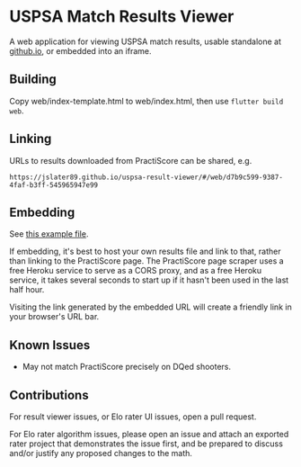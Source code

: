 # USPSA Match Results Viewer

A web application for viewing USPSA match results, usable standalone at
[github.io](https://jslater89.github.io/uspsa-result-viewer), or embedded
into an iframe.

## Building

Copy web/index-template.html to web/index.html, then use `flutter build web`.

## Linking

URLs to results downloaded from PractiScore can be shared, e.g.

`https://jslater89.github.io/uspsa-result-viewer/#/web/d7b9c599-9387-4faf-b3ff-545965947e99`

## Embedding

See [this example file](https://github.com/jslater89/uspsa-result-viewer/blob/master/embedded-index.html).

If embedding, it's best to host your own results file and link to that, rather
than linking to the PractiScore page. The PractiScore page scraper uses a free
Heroku service to serve as a CORS proxy, and as a free Heroku service, it takes
several seconds to start up if it hasn't been used in the last half hour.

Visiting the link generated by the embedded URL will create a friendly link in
your browser's URL bar.  

## Known Issues

* May not match PractiScore precisely on DQed shooters.

## Contributions

For result viewer issues, or Elo rater UI issues, open a pull request.

For Elo rater algorithm issues, please open an issue and attach an exported rater project that demonstrates the issue first, and be prepared to discuss and/or justify any proposed changes to the math.
